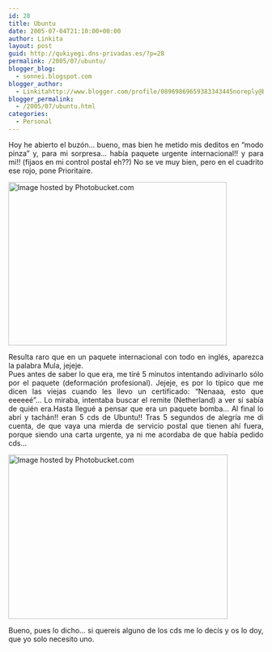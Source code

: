 ```yaml
---
id: 28
title: Ubuntu
date: 2005-07-04T21:10:00+00:00
author: Linkita
layout: post
guid: http://qukiyegi.dns-privadas.es/?p=28
permalink: /2005/07/ubuntu/
blogger_blog:
  - sonnei.blogspot.com
blogger_author:
  - Linkitahttp://www.blogger.com/profile/08969869659383343445noreply@blogger.com
blogger_permalink:
  - /2005/07/ubuntu.html
categories:
  - Personal
---
```

<div style="text-align: justify;">
  Hoy he abierto el buzón&#8230; bueno, mas bien he metido mis deditos en &#8220;modo pinza&#8221; y, para mi sorpresa&#8230; había paquete urgente internacional!! y para mi!! (fijaos en mi control postal eh??) No se ve muy bien, pero en el cuadrito ese rojo, pone Prioritaire.</p> 
  
  <p>
    <img style="width: 431px; height: 322px;" src="http://i7.photobucket.com/albums/y261/linkitab/c60ab05d.jpg" alt="Image hosted by Photobucket.com" />
  </p>
  
  <p>
    Resulta raro que en un paquete internacional con todo en inglés, aparezca la palabra Mula, jejeje.<br />Pues antes de saber lo que era, me tiré 5 minutos intentando adivinarlo sólo por el paquete (deformación profesional). Jejeje, es por lo típico que me dicen las viejas cuando les llevo un certificado: &#8220;Nenaaa, esto que eeeeeé&#8221;&#8230; Lo miraba, intentaba buscar el remite (Netherland) a ver si sabía de quién era.Hasta llegué a pensar que era un paquete bomba&#8230; Al final lo abrí y tachán!! eran 5 cds de Ubuntu!! Tras 5 segundos de alegría me di cuenta, de que vaya una mierda de servicio postal que tienen ahí fuera, porque siendo una carta urgente, ya ni me acordaba de que había pedido cds&#8230;
  </p>
  
  <p>
    <img style="width: 433px; height: 324px;" src="http://i7.photobucket.com/albums/y261/linkitab/PIC00003.jpg" alt="Image hosted by Photobucket.com" />
  </p>
  
  <p>
    Bueno, pues lo dicho&#8230; si quereis alguno de los cds me lo decís y os lo doy, que yo solo necesito uno.
  </p>
</div>